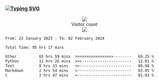 ### <a href="https://git.io/typing-svg"><img src="https://readme-typing-svg.herokuapp.com?font=Fira+Code&pause=1000&width=435&lines=+Hi+%F0%9F%91%8B+There+is+Chenghow" alt="Typing SVG" /></a>
<p align="center"> 
  <img src="https://github-readme-stats.vercel.app/api?username=chenghow&show_icons=true"><br>
  Visitor count<br>
  <img src="https://profile-counter.glitch.me/chenghow/count.svg">
</p>

<!--START_SECTION:waka-->

```txt
From: 23 January 2023 - To: 02 February 2024

Total Time: 95 hrs 17 mins

Other          65 hrs 59 mins  >>>>>>>>>>>>>>>>>--------   69.25 %
Python         11 hrs 26 mins  >>>----------------------   12.01 %
Text           8 hrs 33 mins   >>-----------------------   08.98 %
Markdown       2 hrs 54 mins   >------------------------   03.05 %
C              2 hrs 47 mins   >------------------------   02.93 %
```

<!--END_SECTION:waka-->
